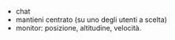  - chat
 - mantieni centrato (su uno degli utenti a scelta)
 - monitor: posizione, altitudine, velocità.
